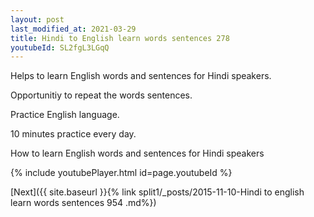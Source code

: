 ```yaml
---
layout: post
last_modified_at: 2021-03-29
title: Hindi to English learn words sentences 278 
youtubeId: SL2fgL3LGqQ
---
```

 
 
Helps to learn English words and sentences for Hindi speakers.

Opportunitiy to repeat the words sentences. 

Practice English language. 
 
10 minutes practice every day. 
 
How to learn English words and sentences for Hindi speakers 
 
{% include youtubePlayer.html id=page.youtubeId %}
 
 
[Next]({{ site.baseurl }}{% link  split1/_posts/2015-11-10-Hindi to english learn words sentences 954 .md%})
 
